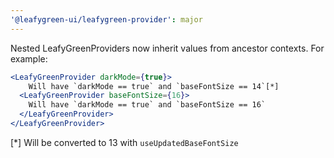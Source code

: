 ```yaml
---
'@leafygreen-ui/leafygreen-provider': major
---
```


Nested LeafyGreenProviders now inherit values from ancestor contexts.
For example:
```jsx
<LeafyGreenProvider darkMode={true}>
    Will have `darkMode == true` and `baseFontSize == 14`[*]
  <LeafyGreenProvider baseFontSize={16}>
    Will have `darkMode == true` and `baseFontSize == 16`
  </LeafyGreenProvider>
</LeafyGreenProvider>
```

[*] Will be converted to 13 with `useUpdatedBaseFontSize`